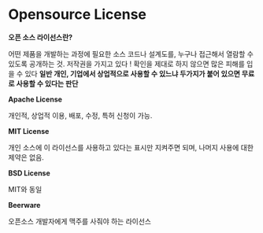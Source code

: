 # Opensource License

**오픈 소스 라이선스란?** 

어떤 제품을 개발하는 과정에 필요한 소스 코드나 설계도를, 누구나 접근해서 열람할 수 있도록 공개하는 것.
저작권을 가지고 있다 ! 확인을 제대로 하지 않으면 많은 피해를 입을 수 있다 
**일반 개인, 기업에서 상업적으로 사용할 수 있느냐 두가지가 붙어 있으면 무료로 사용할 수 있다는 판단**

**Apache License** 

개인적, 상업적 이용, 배포, 수정, 특허 신청이 가능.

**MIT License** 

개인 소스에 이 라이선스를 사용하고 있다는 표시만 지켜주면 되며, 나머지 사용에 대한 제약은 없음.

**BSD License**

MIT와 동일

**Beerware**

오픈소스 개발자에게 맥주를 사줘야 하는 라이선스